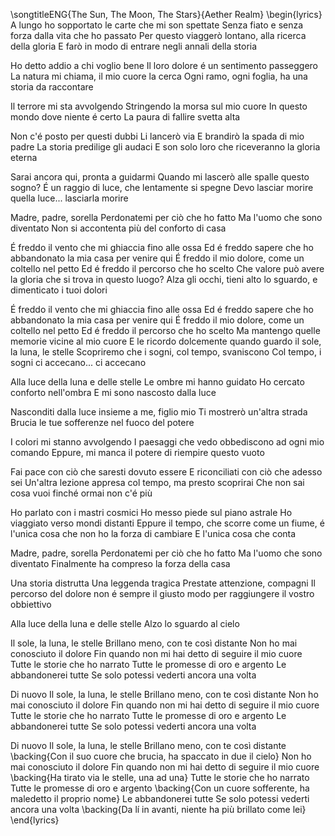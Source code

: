 \songtitleENG{The Sun, The Moon, The Stars}{Aether Realm}
\begin{lyrics}
A lungo ho sopportato le carte che mi son spettate
Senza fiato e senza forza dalla vita che ho passato
Per questo viaggerò lontano, alla ricerca della gloria
E farò in modo di entrare negli annali della storia

Ho detto addio a chi voglio bene
Il loro dolore é un sentimento passeggero
La natura mi chiama, il mio cuore la cerca
Ogni ramo, ogni foglia, ha una storia da raccontare

Il terrore mi sta avvolgendo
Stringendo la morsa sul mio cuore
In questo mondo dove niente é certo
La paura di fallire svetta alta

Non c'é posto per questi dubbi
Li lancerò via
E brandirò la spada di mio padre
La storia predilige gli audaci
E son solo loro che riceveranno la gloria eterna

Sarai ancora qui, pronta a guidarmi
Quando mi lascerò alle spalle questo sogno?
É un raggio di luce, che lentamente si spegne
Devo lasciar morire quella luce... lasciarla morire

Madre, padre, sorella
Perdonatemi per ciò che ho fatto
Ma l'uomo che sono diventato
Non si accontenta più del conforto di casa

É freddo il vento che mi ghiaccia fino alle ossa
Ed é freddo sapere che ho abbandonato la mia casa per venire qui
É freddo il mio dolore, come un coltello nel petto
Ed é freddo il percorso che ho scelto
Che valore può avere la gloria che si trova in questo luogo?
Alza gli occhi, tieni alto lo sguardo, e dimenticato i tuoi dolori

É freddo il vento che mi ghiaccia fino alle ossa
Ed é freddo sapere che ho abbandonato la mia casa per venire qui
É freddo il mio dolore, come un coltello nel petto
Ed é freddo il percorso che ho scelto
Ma mantengo quelle memorie vicine al mio cuore
E le ricordo dolcemente quando guardo il sole, la luna, le stelle
Scopriremo che i sogni, col tempo, svaniscono
Col tempo, i sogni ci accecano... ci accecano

Alla luce della luna e delle stelle
Le ombre mi hanno guidato
Ho cercato conforto nell'ombra
E mi sono nascosto dalla luce

Nasconditi dalla luce insieme a me, figlio mio
Ti mostrerò un'altra strada
Brucia le tue sofferenze nel fuoco del potere

I colori mi stanno avvolgendo
I paesaggi che vedo obbediscono ad ogni mio comando
Eppure, mi manca il potere di riempire questo vuoto

Fai pace con ciò che saresti dovuto essere
E riconciliati con ciò che adesso sei
Un'altra lezione appresa col tempo, ma presto scoprirai
Che non sai cosa vuoi finché ormai non c'é più

Ho parlato con i mastri cosmici
Ho messo piede sul piano astrale
Ho viaggiato verso mondi distanti
Eppure il tempo, che scorre come un fiume, é l'unica cosa che non ho la forza di cambiare
E l'unica cosa che conta

Madre, padre, sorella
Perdonatemi per ciò che ho fatto
Ma l'uomo che sono diventato
Finalmente ha compreso la forza della casa

Una storia distrutta
Una leggenda tragica
Prestate attenzione, compagni
Il percorso del dolore non é sempre il giusto modo per raggiungere il vostro obbiettivo

Alla luce della luna e delle stelle
Alzo lo sguardo al cielo

Il sole, la luna, le stelle
Brillano meno, con te così distante
Non ho mai conosciuto il dolore
Fin quando non mi hai detto di seguire il mio cuore
Tutte le storie che ho narrato
Tutte le promesse di oro e argento
Le abbandonerei tutte
Se solo potessi vederti ancora una volta

Di nuovo
Il sole, la luna, le stelle
Brillano meno, con te così distante
Non ho mai conosciuto il dolore
Fin quando non mi hai detto di seguire il mio cuore
Tutte le storie che ho narrato
Tutte le promesse di oro e argento
Le abbandonerei tutte
Se solo potessi vederti ancora una volta

Di nuovo
Il sole, la luna, le stelle
Brillano meno, con te così distante
\backing{Con il suo cuore che brucia, ha spaccato in due il cielo}
Non ho mai conosciuto il dolore
Fin quando non mi hai detto di seguire il mio cuore
\backing{Ha tirato via le stelle, una ad una}
Tutte le storie che ho narrato
Tutte le promesse di oro e argento
\backing{Con un cuore sofferente, ha maledetto il proprio nome}
Le abbandonerei tutte
Se solo potessi vederti ancora una volta
\backing{Da lí in avanti, niente ha più brillato come lei}
\end{lyrics}
